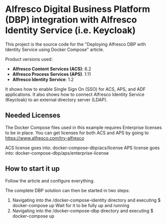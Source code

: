# Alfresco Digital Business Platform (DBP) integration with Alfresco Identity Service (i.e. Keycloak)
This project is the source code for the "Deploying Alfresco DBP with Identity Service using Docker Compose" article.

Product versions used:
* **Alfresco Content Services (ACS)**: 6.2
* **Alfresco Process Services (APS)**. 1.11
* **Alfresco Identity Service**: 1.2

It shows how to enable Single Sign On (SSO) for ACS, APS, and ADF applications.
It also shows how to connect Alfresco Identity Service (Keycloak) to an external directory server (LDAP).

## Needed Licenses
The Docker Compose files used in this example requires Enterprise licenses to be in place.
You can get licenses for both ACS and APS by going to https://www.alfresco.com/try-alfresco

ACS license goes into: docker-compose-dbp/acs/license
APS license goes into: docker-compose-dbp/aps/enterprise-license

## How to start it up
Follow the article and configure everything.

The complete DBP solution can then be started in two steps:

1) Navigating into the /docker-compose-identity directory and executing $ docker-compose up
    Wait for it to be fully up and running
2) Navigating into the /docker-compose-dbp directory and executing $ docker-compose up

